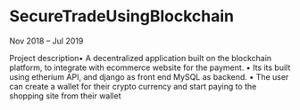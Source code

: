 # SecureTradeUsingBlockchain
Nov 2018 – Jul 2019

Project description• A decentralized application built on the blockchain platform, to integrate with ecommerce website for the payment.
• Its its built using etherium API, and django as front end MySQL as backend.
• The user can create a wallet for their crypto currency and start paying to the
shopping site from their wallet
